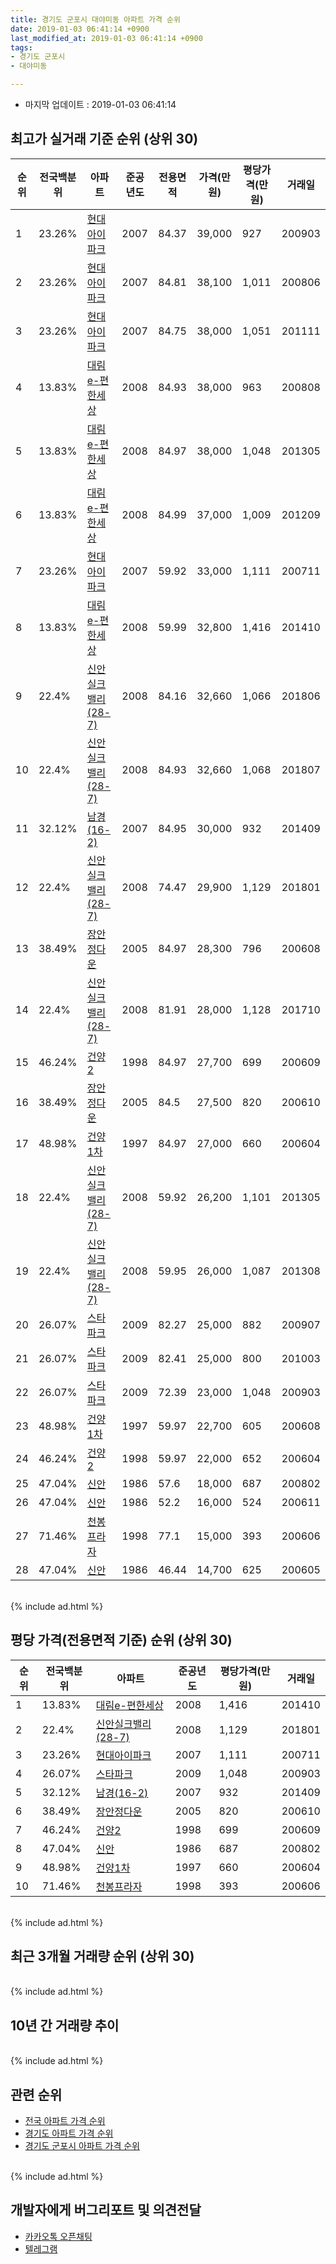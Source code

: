 ```yaml
---
title: 경기도 군포시 대야미동 아파트 가격 순위
date: 2019-01-03 06:41:14 +0900
last_modified_at: 2019-01-03 06:41:14 +0900
tags:
- 경기도 군포시
- 대야미동

---
```


* 마지막 업데이트 : 2019-01-03 06:41:14

## 최고가 실거래 기준 순위 (상위 30)


|순위|전국백분위|아파트|준공년도|전용면적|가격(만원)|평당가격(만원)|거래일|
|---|---|---|---|---|---|---|---|
|1|23.26%|[현대아이파크](https://search.naver.com/search.naver?query=%EA%B2%BD%EA%B8%B0%EB%8F%84+%EA%B5%B0%ED%8F%AC%EC%8B%9C+%EB%8C%80%EC%95%BC%EB%AF%B8%EB%8F%99+%ED%98%84%EB%8C%80%EC%95%84%EC%9D%B4%ED%8C%8C%ED%81%AC)|2007|84.37|39,000|927|200903|
|2|23.26%|[현대아이파크](https://search.naver.com/search.naver?query=%EA%B2%BD%EA%B8%B0%EB%8F%84+%EA%B5%B0%ED%8F%AC%EC%8B%9C+%EB%8C%80%EC%95%BC%EB%AF%B8%EB%8F%99+%ED%98%84%EB%8C%80%EC%95%84%EC%9D%B4%ED%8C%8C%ED%81%AC)|2007|84.81|38,100|1,011|200806|
|3|23.26%|[현대아이파크](https://search.naver.com/search.naver?query=%EA%B2%BD%EA%B8%B0%EB%8F%84+%EA%B5%B0%ED%8F%AC%EC%8B%9C+%EB%8C%80%EC%95%BC%EB%AF%B8%EB%8F%99+%ED%98%84%EB%8C%80%EC%95%84%EC%9D%B4%ED%8C%8C%ED%81%AC)|2007|84.75|38,000|1,051|201111|
|4|13.83%|[대림e-편한세상](https://search.naver.com/search.naver?query=%EA%B2%BD%EA%B8%B0%EB%8F%84+%EA%B5%B0%ED%8F%AC%EC%8B%9C+%EB%8C%80%EC%95%BC%EB%AF%B8%EB%8F%99+%EB%8C%80%EB%A6%BCe-%ED%8E%B8%ED%95%9C%EC%84%B8%EC%83%81)|2008|84.93|38,000|963|200808|
|5|13.83%|[대림e-편한세상](https://search.naver.com/search.naver?query=%EA%B2%BD%EA%B8%B0%EB%8F%84+%EA%B5%B0%ED%8F%AC%EC%8B%9C+%EB%8C%80%EC%95%BC%EB%AF%B8%EB%8F%99+%EB%8C%80%EB%A6%BCe-%ED%8E%B8%ED%95%9C%EC%84%B8%EC%83%81)|2008|84.97|38,000|1,048|201305|
|6|13.83%|[대림e-편한세상](https://search.naver.com/search.naver?query=%EA%B2%BD%EA%B8%B0%EB%8F%84+%EA%B5%B0%ED%8F%AC%EC%8B%9C+%EB%8C%80%EC%95%BC%EB%AF%B8%EB%8F%99+%EB%8C%80%EB%A6%BCe-%ED%8E%B8%ED%95%9C%EC%84%B8%EC%83%81)|2008|84.99|37,000|1,009|201209|
|7|23.26%|[현대아이파크](https://search.naver.com/search.naver?query=%EA%B2%BD%EA%B8%B0%EB%8F%84+%EA%B5%B0%ED%8F%AC%EC%8B%9C+%EB%8C%80%EC%95%BC%EB%AF%B8%EB%8F%99+%ED%98%84%EB%8C%80%EC%95%84%EC%9D%B4%ED%8C%8C%ED%81%AC)|2007|59.92|33,000|1,111|200711|
|8|13.83%|[대림e-편한세상](https://search.naver.com/search.naver?query=%EA%B2%BD%EA%B8%B0%EB%8F%84+%EA%B5%B0%ED%8F%AC%EC%8B%9C+%EB%8C%80%EC%95%BC%EB%AF%B8%EB%8F%99+%EB%8C%80%EB%A6%BCe-%ED%8E%B8%ED%95%9C%EC%84%B8%EC%83%81)|2008|59.99|32,800|1,416|201410|
|9|22.4%|[신안실크밸리(28-7)](https://search.naver.com/search.naver?query=%EA%B2%BD%EA%B8%B0%EB%8F%84+%EA%B5%B0%ED%8F%AC%EC%8B%9C+%EB%8C%80%EC%95%BC%EB%AF%B8%EB%8F%99+%EC%8B%A0%EC%95%88%EC%8B%A4%ED%81%AC%EB%B0%B8%EB%A6%AC%2828-7%29)|2008|84.16|32,660|1,066|201806|
|10|22.4%|[신안실크밸리(28-7)](https://search.naver.com/search.naver?query=%EA%B2%BD%EA%B8%B0%EB%8F%84+%EA%B5%B0%ED%8F%AC%EC%8B%9C+%EB%8C%80%EC%95%BC%EB%AF%B8%EB%8F%99+%EC%8B%A0%EC%95%88%EC%8B%A4%ED%81%AC%EB%B0%B8%EB%A6%AC%2828-7%29)|2008|84.93|32,660|1,068|201807|
|11|32.12%|[남경(16-2)](https://search.naver.com/search.naver?query=%EA%B2%BD%EA%B8%B0%EB%8F%84+%EA%B5%B0%ED%8F%AC%EC%8B%9C+%EB%8C%80%EC%95%BC%EB%AF%B8%EB%8F%99+%EB%82%A8%EA%B2%BD%2816-2%29)|2007|84.95|30,000|932|201409|
|12|22.4%|[신안실크밸리(28-7)](https://search.naver.com/search.naver?query=%EA%B2%BD%EA%B8%B0%EB%8F%84+%EA%B5%B0%ED%8F%AC%EC%8B%9C+%EB%8C%80%EC%95%BC%EB%AF%B8%EB%8F%99+%EC%8B%A0%EC%95%88%EC%8B%A4%ED%81%AC%EB%B0%B8%EB%A6%AC%2828-7%29)|2008|74.47|29,900|1,129|201801|
|13|38.49%|[장안정다운](https://search.naver.com/search.naver?query=%EA%B2%BD%EA%B8%B0%EB%8F%84+%EA%B5%B0%ED%8F%AC%EC%8B%9C+%EB%8C%80%EC%95%BC%EB%AF%B8%EB%8F%99+%EC%9E%A5%EC%95%88%EC%A0%95%EB%8B%A4%EC%9A%B4)|2005|84.97|28,300|796|200608|
|14|22.4%|[신안실크밸리(28-7)](https://search.naver.com/search.naver?query=%EA%B2%BD%EA%B8%B0%EB%8F%84+%EA%B5%B0%ED%8F%AC%EC%8B%9C+%EB%8C%80%EC%95%BC%EB%AF%B8%EB%8F%99+%EC%8B%A0%EC%95%88%EC%8B%A4%ED%81%AC%EB%B0%B8%EB%A6%AC%2828-7%29)|2008|81.91|28,000|1,128|201710|
|15|46.24%|[건양2](https://search.naver.com/search.naver?query=%EA%B2%BD%EA%B8%B0%EB%8F%84+%EA%B5%B0%ED%8F%AC%EC%8B%9C+%EB%8C%80%EC%95%BC%EB%AF%B8%EB%8F%99+%EA%B1%B4%EC%96%912)|1998|84.97|27,700|699|200609|
|16|38.49%|[장안정다운](https://search.naver.com/search.naver?query=%EA%B2%BD%EA%B8%B0%EB%8F%84+%EA%B5%B0%ED%8F%AC%EC%8B%9C+%EB%8C%80%EC%95%BC%EB%AF%B8%EB%8F%99+%EC%9E%A5%EC%95%88%EC%A0%95%EB%8B%A4%EC%9A%B4)|2005|84.5|27,500|820|200610|
|17|48.98%|[건양1차](https://search.naver.com/search.naver?query=%EA%B2%BD%EA%B8%B0%EB%8F%84+%EA%B5%B0%ED%8F%AC%EC%8B%9C+%EB%8C%80%EC%95%BC%EB%AF%B8%EB%8F%99+%EA%B1%B4%EC%96%911%EC%B0%A8)|1997|84.97|27,000|660|200604|
|18|22.4%|[신안실크밸리(28-7)](https://search.naver.com/search.naver?query=%EA%B2%BD%EA%B8%B0%EB%8F%84+%EA%B5%B0%ED%8F%AC%EC%8B%9C+%EB%8C%80%EC%95%BC%EB%AF%B8%EB%8F%99+%EC%8B%A0%EC%95%88%EC%8B%A4%ED%81%AC%EB%B0%B8%EB%A6%AC%2828-7%29)|2008|59.92|26,200|1,101|201305|
|19|22.4%|[신안실크밸리(28-7)](https://search.naver.com/search.naver?query=%EA%B2%BD%EA%B8%B0%EB%8F%84+%EA%B5%B0%ED%8F%AC%EC%8B%9C+%EB%8C%80%EC%95%BC%EB%AF%B8%EB%8F%99+%EC%8B%A0%EC%95%88%EC%8B%A4%ED%81%AC%EB%B0%B8%EB%A6%AC%2828-7%29)|2008|59.95|26,000|1,087|201308|
|20|26.07%|[스타파크](https://search.naver.com/search.naver?query=%EA%B2%BD%EA%B8%B0%EB%8F%84+%EA%B5%B0%ED%8F%AC%EC%8B%9C+%EB%8C%80%EC%95%BC%EB%AF%B8%EB%8F%99+%EC%8A%A4%ED%83%80%ED%8C%8C%ED%81%AC)|2009|82.27|25,000|882|200907|
|21|26.07%|[스타파크](https://search.naver.com/search.naver?query=%EA%B2%BD%EA%B8%B0%EB%8F%84+%EA%B5%B0%ED%8F%AC%EC%8B%9C+%EB%8C%80%EC%95%BC%EB%AF%B8%EB%8F%99+%EC%8A%A4%ED%83%80%ED%8C%8C%ED%81%AC)|2009|82.41|25,000|800|201003|
|22|26.07%|[스타파크](https://search.naver.com/search.naver?query=%EA%B2%BD%EA%B8%B0%EB%8F%84+%EA%B5%B0%ED%8F%AC%EC%8B%9C+%EB%8C%80%EC%95%BC%EB%AF%B8%EB%8F%99+%EC%8A%A4%ED%83%80%ED%8C%8C%ED%81%AC)|2009|72.39|23,000|1,048|200903|
|23|48.98%|[건양1차](https://search.naver.com/search.naver?query=%EA%B2%BD%EA%B8%B0%EB%8F%84+%EA%B5%B0%ED%8F%AC%EC%8B%9C+%EB%8C%80%EC%95%BC%EB%AF%B8%EB%8F%99+%EA%B1%B4%EC%96%911%EC%B0%A8)|1997|59.97|22,700|605|200608|
|24|46.24%|[건양2](https://search.naver.com/search.naver?query=%EA%B2%BD%EA%B8%B0%EB%8F%84+%EA%B5%B0%ED%8F%AC%EC%8B%9C+%EB%8C%80%EC%95%BC%EB%AF%B8%EB%8F%99+%EA%B1%B4%EC%96%912)|1998|59.97|22,000|652|200604|
|25|47.04%|[신안](https://search.naver.com/search.naver?query=%EA%B2%BD%EA%B8%B0%EB%8F%84+%EA%B5%B0%ED%8F%AC%EC%8B%9C+%EB%8C%80%EC%95%BC%EB%AF%B8%EB%8F%99+%EC%8B%A0%EC%95%88)|1986|57.6|18,000|687|200802|
|26|47.04%|[신안](https://search.naver.com/search.naver?query=%EA%B2%BD%EA%B8%B0%EB%8F%84+%EA%B5%B0%ED%8F%AC%EC%8B%9C+%EB%8C%80%EC%95%BC%EB%AF%B8%EB%8F%99+%EC%8B%A0%EC%95%88)|1986|52.2|16,000|524|200611|
|27|71.46%|[천봉프라자](https://search.naver.com/search.naver?query=%EA%B2%BD%EA%B8%B0%EB%8F%84+%EA%B5%B0%ED%8F%AC%EC%8B%9C+%EB%8C%80%EC%95%BC%EB%AF%B8%EB%8F%99+%EC%B2%9C%EB%B4%89%ED%94%84%EB%9D%BC%EC%9E%90)|1998|77.1|15,000|393|200606|
|28|47.04%|[신안](https://search.naver.com/search.naver?query=%EA%B2%BD%EA%B8%B0%EB%8F%84+%EA%B5%B0%ED%8F%AC%EC%8B%9C+%EB%8C%80%EC%95%BC%EB%AF%B8%EB%8F%99+%EC%8B%A0%EC%95%88)|1986|46.44|14,700|625|200605|


<br>
{% include ad.html %}
<br>

## 평당 가격(전용면적 기준) 순위 (상위 30)


|순위|전국백분위|아파트|준공년도|평당가격(만원)|거래일|
|---|---|---|---|---|---|
|1|13.83%|[대림e-편한세상](https://search.naver.com/search.naver?query=%EA%B2%BD%EA%B8%B0%EB%8F%84+%EA%B5%B0%ED%8F%AC%EC%8B%9C+%EB%8C%80%EC%95%BC%EB%AF%B8%EB%8F%99+%EB%8C%80%EB%A6%BCe-%ED%8E%B8%ED%95%9C%EC%84%B8%EC%83%81)|2008|1,416|201410|
|2|22.4%|[신안실크밸리(28-7)](https://search.naver.com/search.naver?query=%EA%B2%BD%EA%B8%B0%EB%8F%84+%EA%B5%B0%ED%8F%AC%EC%8B%9C+%EB%8C%80%EC%95%BC%EB%AF%B8%EB%8F%99+%EC%8B%A0%EC%95%88%EC%8B%A4%ED%81%AC%EB%B0%B8%EB%A6%AC%2828-7%29)|2008|1,129|201801|
|3|23.26%|[현대아이파크](https://search.naver.com/search.naver?query=%EA%B2%BD%EA%B8%B0%EB%8F%84+%EA%B5%B0%ED%8F%AC%EC%8B%9C+%EB%8C%80%EC%95%BC%EB%AF%B8%EB%8F%99+%ED%98%84%EB%8C%80%EC%95%84%EC%9D%B4%ED%8C%8C%ED%81%AC)|2007|1,111|200711|
|4|26.07%|[스타파크](https://search.naver.com/search.naver?query=%EA%B2%BD%EA%B8%B0%EB%8F%84+%EA%B5%B0%ED%8F%AC%EC%8B%9C+%EB%8C%80%EC%95%BC%EB%AF%B8%EB%8F%99+%EC%8A%A4%ED%83%80%ED%8C%8C%ED%81%AC)|2009|1,048|200903|
|5|32.12%|[남경(16-2)](https://search.naver.com/search.naver?query=%EA%B2%BD%EA%B8%B0%EB%8F%84+%EA%B5%B0%ED%8F%AC%EC%8B%9C+%EB%8C%80%EC%95%BC%EB%AF%B8%EB%8F%99+%EB%82%A8%EA%B2%BD%2816-2%29)|2007|932|201409|
|6|38.49%|[장안정다운](https://search.naver.com/search.naver?query=%EA%B2%BD%EA%B8%B0%EB%8F%84+%EA%B5%B0%ED%8F%AC%EC%8B%9C+%EB%8C%80%EC%95%BC%EB%AF%B8%EB%8F%99+%EC%9E%A5%EC%95%88%EC%A0%95%EB%8B%A4%EC%9A%B4)|2005|820|200610|
|7|46.24%|[건양2](https://search.naver.com/search.naver?query=%EA%B2%BD%EA%B8%B0%EB%8F%84+%EA%B5%B0%ED%8F%AC%EC%8B%9C+%EB%8C%80%EC%95%BC%EB%AF%B8%EB%8F%99+%EA%B1%B4%EC%96%912)|1998|699|200609|
|8|47.04%|[신안](https://search.naver.com/search.naver?query=%EA%B2%BD%EA%B8%B0%EB%8F%84+%EA%B5%B0%ED%8F%AC%EC%8B%9C+%EB%8C%80%EC%95%BC%EB%AF%B8%EB%8F%99+%EC%8B%A0%EC%95%88)|1986|687|200802|
|9|48.98%|[건양1차](https://search.naver.com/search.naver?query=%EA%B2%BD%EA%B8%B0%EB%8F%84+%EA%B5%B0%ED%8F%AC%EC%8B%9C+%EB%8C%80%EC%95%BC%EB%AF%B8%EB%8F%99+%EA%B1%B4%EC%96%911%EC%B0%A8)|1997|660|200604|
|10|71.46%|[천봉프라자](https://search.naver.com/search.naver?query=%EA%B2%BD%EA%B8%B0%EB%8F%84+%EA%B5%B0%ED%8F%AC%EC%8B%9C+%EB%8C%80%EC%95%BC%EB%AF%B8%EB%8F%99+%EC%B2%9C%EB%B4%89%ED%94%84%EB%9D%BC%EC%9E%90)|1998|393|200606|


<br>
{% include ad.html %}
<br>

## 최근 3개월 거래량 순위 (상위 30)


<div style="width:100%;">
    <canvas id="deal_count_ranking" height="250"></canvas>
</div>


<script>
new Chart(document.getElementById("deal_count_ranking"), {
    type: 'horizontalBar',
    data: {
        labels: ['대림e-편한세상', '신안실크밸리(28-7)', '남경(16-2)'],
        datasets: [{
            label: '실거래 수',
            data: [4, 1, 1],
            borderColor: "rgba(255, 0, 128, 1)",
            backgroundColor: "rgba(255, 0, 128, 0.5)",
            fill: false,
        }]
    },
    options: {
        responsive: true,
        title: {
            display: true,
            text: '최근 3개월 거래량 순위'
        },
        tooltips: {
            mode: 'index',
            intersect: false,
            callbacks: {
                title: function(tooltipItems, data) {
                    return "실거래 수:";
                },
                label: function(tooltipItem, data) {
                    return data.labels[tooltipItem.index] + ": " + tooltipItem.xLabel;
                }
            }
        },
        hover: {
            mode: 'nearest',
            intersect: true
        },
        scales: {
            xAxes: [{
                display: true,
                scaleLabel: {
                    display: true,
                    labelString: '실거래 수'
                },
                ticks: {
                    suggestedMin: 0,
                }
            }],
            yAxes: [{
                display: true,
                ticks: {
                    autoSkip: false,
                    callback: function(value, index, values) {
                        if (value.length > 15)
                            return value.substr(0, 13) + "...";
                        else
                            return value;
                    }
                },
                scaleLabel: {
                    display: false,
                }
            }]
        }
    }
});

</script>


<br>
{% include ad.html %}
<br>

## 10년 간 거래량 추이


<div style="width:100%;">
    <canvas id="deal_progress" height="250"></canvas>
</div>

<script>
new Chart(document.getElementById("deal_progress"), {
    type: 'line',
    data: {
        labels: ['200901','200902','200903','200904','200905','200906','200907','200908','200909','200910','200911','200912','201001','201002','201003','201004','201005','201006','201007','201008','201009','201010','201011','201012','201101','201102','201103','201104','201105','201106','201107','201108','201109','201110','201111','201112','201201','201202','201203','201204','201205','201206','201207','201208','201209','201210','201211','201212','201301','201302','201303','201304','201305','201306','201307','201308','201309','201310','201311','201312','201401','201402','201403','201404','201405','201406','201407','201408','201409','201410','201411','201412','201501','201502','201503','201504','201505','201506','201507','201508','201509','201510','201511','201512','201601','201602','201603','201604','201605','201606','201607','201608','201609','201610','201611','201612','201701','201702','201703','201704','201705','201706','201707','201708','201709','201710','201711','201712','201801','201802','201803','201804','201805','201806','201807','201808','201809','201810','201811','201812','201901'],
        datasets: [{
            label: '실거래 수',
            pointRadius: 1,
            data: [4, 2, 5, 3, 5, 4, 7, 12, 8, 8, 3, 0, 6, 8, 11, 1, 3, 4, 3, 0, 7, 6, 5, 5, 6, 11, 8, 7, 8, 5, 9, 7, 9, 10, 4, 6, 5, 8, 2, 4, 7, 5, 3, 4, 4, 5, 7, 5, 3, 6, 9, 4, 25, 14, 5, 25, 20, 18, 12, 9, 8, 19, 23, 19, 8, 7, 16, 17, 18, 19, 9, 12, 18, 11, 20, 24, 17, 18, 14, 10, 13, 14, 16, 9, 8, 9, 8, 17, 16, 14, 12, 18, 15, 17, 12, 2, 7, 7, 9, 9, 11, 14, 13, 10, 8, 6, 13, 12, 10, 7, 4, 5, 7, 7, 11, 9, 17, 14, 4, 2, 0],
            borderColor: "rgba(255, 201, 14, 1)",
            backgroundColor: "rgba(255, 201, 14, 0.5)",
            fill: true,
        }]
    },
    options: {
        responsive: true,
        title: {
            display: true,
            text: '10년간 거래량 추이'
        },
        tooltips: {
            mode: 'index',
            intersect: false,
        },
        hover: {
            mode: 'nearest',
            intersect: true
        },
        scales: {
            xAxes: [{
                display: true,
                scaleLabel: {
                    display: true,
                    labelString: '년/월'
                }
            }],
            yAxes: [{
                display: true,
                ticks: {
                    suggestedMin: 0,
                },
                scaleLabel: {
                    display: true,
                    labelString: '실거래 수'
                }
            }]
        }
    }
});

</script>


<br>
{% include ad.html %}
<br>

## 관련 순위

- [전국 아파트 가격 순위](https://inasie.github.io/apt-ranking/전국)
- [경기도 아파트 가격 순위](https://inasie.github.io/apt-ranking/경기도)
- [경기도 군포시 아파트 가격 순위](https://inasie.github.io/apt-ranking/경기도-군포시)


<br>
{% include ad.html %}
<br>

## 개발자에게 버그리포트 및 의견전달

- [카카오톡 오픈채팅](https://open.kakao.com/o/gLJUAP4)
- [텔레그램](https://t.me/inasie)

